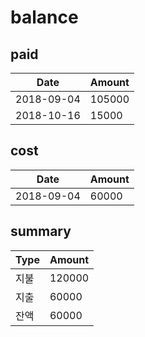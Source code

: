 # balance

## paid

 Date | Amount
 ---- | ------
 2018-09-04 | 105000
 2018-10-16 | 15000

## cost

 Date | Amount
 ---- | ------
 2018-09-04 | 60000

## summary

 Type | Amount
 ---- | ------
 지불 | 120000
 지출 | 60000
 잔액 | 60000
